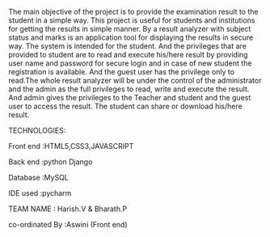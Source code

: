 The main objective of the project is to provide the examination
result to the student in a simple way. This project is useful for
students and institutions for getting the results in simple
manner. By a result analyzer with subject status and marks is an
application tool for displaying the results in secure way. The
system is intended for the student. And the privileges that are
provided to student are to read and execute his/here result by
providing user name and password for secure login and in case
of new student the registration is available. And the guest user
has the privilege only to read.The whole result analyzer will be
under the control of the administrator and the admin as the full
privileges to read, write and execute the result. And admin
gives the privileges to the Teacher and student and the guest
user to access the result. The student can share or download
his/here result. 

TECHNOLOGIES:

Front end :HTML5,CSS3,JAVASCRIPT

Back end :python Django

Database :MySQL

IDE used :pycharm

TEAM NAME : Harish.V & Bharath.P

co-ordinated By :Aswini (Front end)
